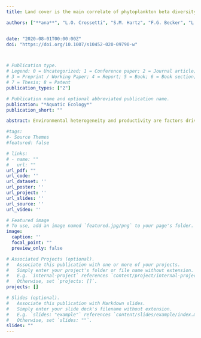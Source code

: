 ```yaml
---
title: Land cover is the main correlate of phytoplankton beta diversity in subtropical coastal shallow lakes

authors: ["**ana**", "L.O. Crossetti", "S.M. Hartz", "F.G. Becker", "L.U. Hepp", "J.E. Bohnenberger", "M.S. Lima", "T. Guimarães", "**Fabiana Schneck**"]


date: "2020-08-01T00:00:00Z"
doi: "https://doi.org/10.1007/s10452-020-09790-w"



# Publication type.
# Legend: 0 = Uncategorized; 1 = Conference paper; 2 = Journal article;
# 3 = Preprint / Working Paper; 4 = Report; 5 = Book; 6 = Book section;
# 7 = Thesis; 8 = Patent
publication_types: ["2"]

# Publication name and optional abbreviated publication name.
publication: "*Aquatic Ecology*"
publication_short: ""

abstract: Environmental heterogeneity and productivity are factors driving beta diversity of freshwater communities. Further, characteristics as spatial extent and connectivity, as well as land use and cover, can determine local biodiversity patterns. We evaluated the correlates of within-lake beta diversity of phytoplankton communities in 25 coastal shallow lakes in southern Brazil. We hypothesize that within-lake beta diversity is positively related to environmental heterogeneity, productivity, spatial extent and connectivity. We also searched for correlates between beta diversity and land cover, once the studied lakes are mostly surrounded by natural landscapes. We measured beta diversity using four dissimilarity coefficients that provide a gradient of emphasis on compositional and abundance changes. We found that beta diversity differed among lakes, indicating changes in both species’ composition and abundance, but how it correlated with predictors differed depending on how beta diversity was measured. Beta diversity based on changes in species incidence and in two measures of abundance (modified Gower based on log10 and log2) was positively related to percentage of wetland cover and negatively related to percentage of grassland. Further, environmental heterogeneity was related to abundance-based (modified Gower log2) beta diversity. Our hypotheses were partly corroborated, indicating that factors modulating beta diversity patterns are complex and not easy to detect. We show that phytoplankton beta diversity in shallow coastal lakes is promoted by factors acting at both local and landscape scales. Finally, we emphasize that investigating beta diversity patterns should thoughtfully consider the use of dissimilarity coefficients measuring both changes in species composition and abundance.

#tags:
#- Source Themes
#featured: false

# links:
# - name: ""
#   url: ""
url_pdf: ""
url_code: ''
url_dataset: ''
url_poster: ''
url_project: ''
url_slides: ''
url_source: ''
url_video: ''

# Featured image
# To use, add an image named `featured.jpg/png` to your page's folder. 
image:
  caption: ''
  focal_point: ""
  preview_only: false

# Associated Projects (optional).
#   Associate this publication with one or more of your projects.
#   Simply enter your project's folder or file name without extension.
#   E.g. `internal-project` references `content/project/internal-project/index.md`.
#   Otherwise, set `projects: []`.
projects: []

# Slides (optional).
#   Associate this publication with Markdown slides.
#   Simply enter your slide deck's filename without extension.
#   E.g. `slides: "example"` references `content/slides/example/index.md`.
#   Otherwise, set `slides: ""`.
slides: ""
---
```



